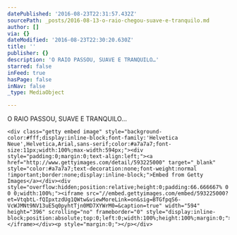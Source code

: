 ```yaml
---
datePublished: '2016-08-23T22:31:57.432Z'
sourcePath: _posts/2016-08-13-o-raio-chegou-suave-e-tranquilo.md
author: []
via: {}
dateModified: '2016-08-23T22:30:20.630Z'
title: ''
publisher: {}
description: 'O RAIO PASSOU, SUAVE E TRANQUILO…'
starred: false
inFeed: true
hasPage: false
inNav: false
_type: MediaObject

---
```

O RAIO PASSOU, SUAVE E TRANQUILO...

    <div class="getty embed image" style="background-color:#fff;display:inline-block;font-family:'Helvetica Neue',Helvetica,Arial,sans-serif;color:#a7a7a7;font-size:11px;width:100%;max-width:594px;"><div style="padding:0;margin:0;text-align:left;"><a href="http://www.gettyimages.com/detail/593225000" target="_blank" style="color:#a7a7a7;text-decoration:none;font-weight:normal !important;border:none;display:inline-block;">Embed from Getty Images</a></div><div style="overflow:hidden;position:relative;height:0;padding:66.666667% 0 0 0;width:100%;"><iframe src="//embed.gettyimages.com/embed/593225000?et=VtqbtL-fQIpxtzdUg1QWtw&viewMoreLink=on&sig=BTGfpqS6-VcWJMNt9NV13uE5q0pyhtTjn0MD7XYWrM0=&caption=true" width="594" height="396" scrolling="no" frameborder="0" style="display:inline-block;position:absolute;top:0;left:0;width:100%;height:100%;margin:0;"></iframe></div><p style="margin:0;"></p></div>
